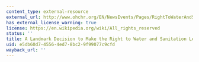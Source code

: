 ```yaml
---
content_type: external-resource
external_url: http://www.ohchr.org/EN/NewsEvents/Pages/RightToWaterAndSanitation.aspx
has_external_license_warning: true
license: https://en.wikipedia.org/wiki/All_rights_reserved
status: ''
title: A Landmark Decision to Make the Right to Water and Sanitation Legally Binding
uid: e5db60d7-4556-4ed7-8bc2-9f99077c9cfd
wayback_url: ''
---
```

